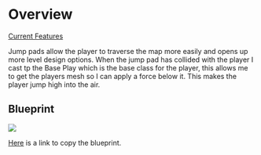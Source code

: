 # Overview
[Current Features](/docs/currentfeatures.md)

Jump pads allow the player to traverse the map more easily and opens up more level design options. When the jump pad has collided with the player I cast tp the Base Play which is the base class for the player, this allows me to get the players mesh so I can apply a force below it. This makes the player jump high into the air.

## Blueprint
![](https://user-images.githubusercontent.com/47003895/120931364-2081f700-c6e9-11eb-96ed-dc45c5add85b.png)

[Here](https://blueprintue.com/blueprint/8n94_6fn/) is a link to copy the blueprint.


